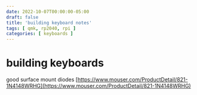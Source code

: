 ```yaml
---
date: 2022-10-07T00:00:00-05:00
draft: false
title: 'building keyboard notes'
tags: [ qmk, rp2040, rpi ]
categories: [ keyboards ]
---
```


# building keyboards

good surface mount diodes
[https://www.mouser.com/ProductDetail/821-1N4148WRHG](https://www.mouser.com/ProductDetail/821-1N4148WRHG)
